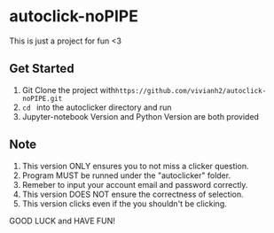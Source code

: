 # autoclick-noPIPE
This is just a project for fun <3

## Get Started
1. Git Clone the project with`https://github.com/vivianh2/autoclick-noPIPE.git`
2. `cd ` into the autoclicker directory and run
3. Jupyter-notebook Version and Python Version are both provided

## Note
1. This version ONLY ensures you to not miss a clicker question.
2. Program MUST be runned under the "autoclicker" folder.
3. Remeber to input your account email and password correctly.
4. This version DOES NOT ensure the correctness of selection.
5. This version clicks even if the you shouldn't be clicking.

GOOD LUCK and HAVE FUN!
